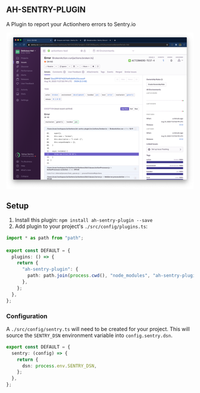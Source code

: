## AH-SENTRY-PLUGIN

A Plugin to report your Actionhero errors to Sentry.io

![Sentry Screenshot](https://raw.githubusercontent.com/actionhero/ah-sentry-plugin/master/image.png)

## Setup

1. Install this plugin: `npm install ah-sentry-plugin --save`
2. Add plugin to your project's `./src/config/plugins.ts`:

```ts
import * as path from "path";

export const DEFAULT = {
  plugins: () => {
    return {
      "ah-sentry-plugin": {
        path: path.join(process.cwd(), "node_modules", "ah-sentry-plugin"),
      },
    };
  },
};
```

### Configuration

A `./src/config/sentry.ts` will need to be created for your project. This will source the `SENTRY_DSN` environment variable into `config.sentry.dsn`.

```ts
export const DEFAULT = {
  sentry: (config) => {
    return {
      dsn: process.env.SENTRY_DSN,
    };
  },
};
```
